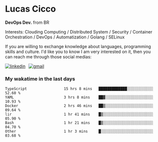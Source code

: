 # Lucas Cicco

**DevOps Dev.** from BR

Interests: Clouding Computing / Distributed System / Security / Container Orchestration / DevOps / Automatization / Golang / SELinux

If you are willing to exchange knowledge about languages, programming skills and culture. I'd like you to know I am very interested on it, then you can reach me through those social medias:

<div style="display: flex; align-items: center; gap: 10px;">
  <a href="https://www.linkedin.com/in/lucas-vitor-de-cicco" target="_blank">
    <img
      src="https://img.shields.io/badge/-LinkedIn-%230077B5?style=for-the-badge&logo=linkedin&logoColor=white"
      alt="linkedin"
      target="_blank" 
    />
  </a>
  <a href="mailto:lucasvitorx1@gmail.com">
      <img
        src="https://img.shields.io/badge/-Gmail-%23333?style=for-the-badge&logo=gmail&logoColor=white"
        alt="gmail"
        target="_blank"
      />
  </a>
</div>

### My wakatime in the last days

<!--START_SECTION:waka-->

```text
TypeScript                 15 hrs 8 mins   █████████████░░░░░░░░░░░░   52.60 %
YAML                       3 hrs 8 mins    ██▓░░░░░░░░░░░░░░░░░░░░░░   10.93 %
Docker                     2 hrs 46 mins   ██▒░░░░░░░░░░░░░░░░░░░░░░   09.64 %
lir                        1 hr 41 mins    █▒░░░░░░░░░░░░░░░░░░░░░░░   05.90 %
Bash                       1 hr 21 mins    █▒░░░░░░░░░░░░░░░░░░░░░░░   04.70 %
Other                      1 hr 3 mins     █░░░░░░░░░░░░░░░░░░░░░░░░   03.68 %
```

<!--END_SECTION:waka-->
